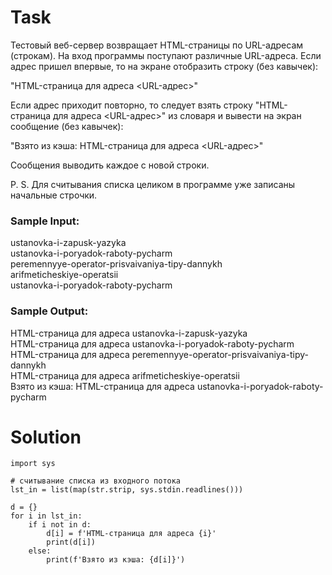 # Task

Тестовый веб-сервер возвращает HTML-страницы по URL-адресам (строкам). На вход программы поступают различные URL-адреса. Если адрес пришел впервые, то на экране отобразить строку (без кавычек):

"HTML-страница для адреса <URL-адрес>"

Если адрес приходит повторно, то следует взять строку "HTML-страница для адреса <URL-адрес>" из словаря и вывести на экран сообщение (без кавычек):

"Взято из кэша: HTML-страница для адреса <URL-адрес>"

Сообщения выводить каждое с новой строки.

P. S. Для считывания списка целиком в программе уже записаны начальные строчки.

### Sample Input:

ustanovka-i-zapusk-yazyka  
ustanovka-i-poryadok-raboty-pycharm  
peremennyye-operator-prisvaivaniya-tipy-dannykh  
arifmeticheskiye-operatsii  
ustanovka-i-poryadok-raboty-pycharm  

### Sample Output:

HTML-страница для адреса ustanovka-i-zapusk-yazyka  
HTML-страница для адреса ustanovka-i-poryadok-raboty-pycharm  
HTML-страница для адреса peremennyye-operator-prisvaivaniya-tipy-dannykh  
HTML-страница для адреса arifmeticheskiye-operatsii  
Взято из кэша: HTML-страница для адреса ustanovka-i-poryadok-raboty-pycharm  

# Solution
```
import sys

# считывание списка из входного потока
lst_in = list(map(str.strip, sys.stdin.readlines()))

d = {}
for i in lst_in:
    if i not in d:
        d[i] = f'HTML-страница для адреса {i}'
        print(d[i])
    else:
        print(f'Взято из кэша: {d[i]}') 
```
